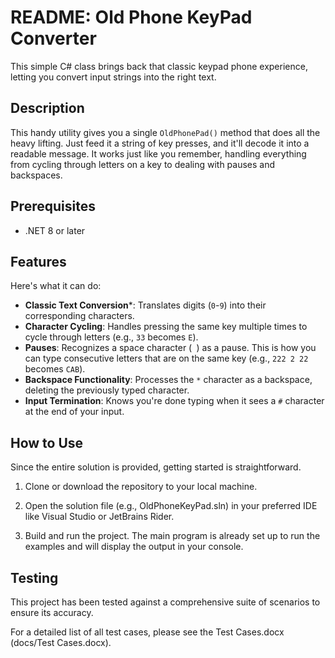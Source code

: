 # README: Old Phone KeyPad Converter
This simple C# class brings back that classic keypad phone experience, letting you convert input strings into the right text.

## Description

This handy utility gives you a single `OldPhonePad()` method that does all the heavy lifting. Just feed it a string of key presses, and it'll decode it into a readable message. It works just like you remember, handling everything from cycling through letters on a key to dealing with pauses and backspaces.

## Prerequisites

- .NET 8 or later

## Features

Here's what it can do:

- **Classic Text Conversion***: Translates digits (`0`-`9`) into their corresponding characters.
- **Character Cycling**: Handles pressing the same key multiple times to cycle through letters (e.g., `33` becomes `E`).
- **Pauses**: Recognizes a space character (` `) as a pause. This is how you can type consecutive letters that are on the same key (e.g., `222 2 22` becomes `CAB`).
- **Backspace Functionality**: Processes the `*` character as a backspace, deleting the previously typed character.
- **Input Termination**: Knows you're done typing when it sees a `#` character at the end of your input.

## How to Use

Since the entire solution is provided, getting started is straightforward.

  1. Clone or download the repository to your local machine.

  2. Open the solution file (e.g., OldPhoneKeyPad.sln) in your preferred IDE like Visual Studio or JetBrains Rider.

  3. Build and run the project. The main program is already set up to run the examples and will display the output in your console.

## Testing

This project has been tested against a comprehensive suite of scenarios to ensure its accuracy.

For a detailed list of all test cases, please see the Test Cases.docx (docs/Test Cases.docx).

